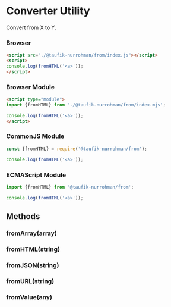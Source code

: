 Converter Utility
=================

Convert from X to Y.

### Browser

~~~ html
<script src="./@taufik-nurrohman/from/index.js"></script>
<script>
console.log(fromHTML('<a>'));
</script>
~~~

### Browser Module

~~~ html
<script type="module">
import {fromHTML} from './@taufik-nurrohman/from/index.mjs';

console.log(fromHTML('<a>'));
</script>
~~~

### CommonJS Module

~~~ js
const {fromHTML} = require('@taufik-nurrohman/from');

console.log(fromHTML('<a>'));
~~~

### ECMAScript Module

~~~ js
import {fromHTML} from '@taufik-nurrohman/from';

console.log(fromHTML('<a>'));
~~~

Methods
-------

### fromArray(array)

### fromHTML(string)

### fromJSON(string)

### fromURL(string)

### fromValue(any)

